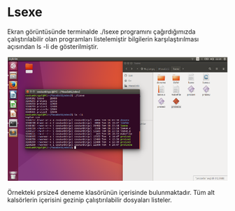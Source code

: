 <h1>Lsexe</h1>

<p>Ekran görüntüsünde terminalde ./lsexe programını çağırdığımızda çalıştırılabilir olan programları listelemiştir bilgilerin karşılaştırılması açısından ls -li de gösterilmiştir.</p>

![Lsexe](/Screenshot.png)
<p>Örnekteki prsize4 deneme klasörünün içerisinde bulunmaktadır. Tüm alt kalsörlerin içerisini gezinip çalıştırılabilir dosyaları listeler.</p>
